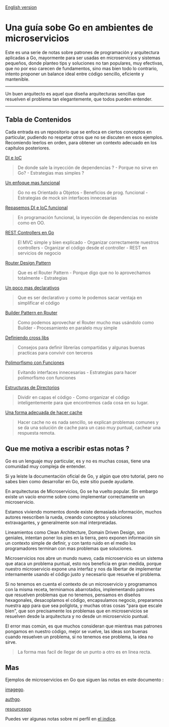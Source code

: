 [English version](https://github.com/nmarsollier/go_index/blob/main/README_en.md)

# Una guía sobe Go en ambientes de microservicios

Este es una serie de notas sobre patrones de programación y arquitectura aplicadas a Go, mayormente para ser usadas en microservicios y sistemas pequeños, donde planteo tips y soluciones no tan populares, muy efectivas, que no por eso carecen de fundamentos, sino mas bien todo lo contrario, intento proponer un balance ideal entre código sencillo, eficiente y mantenible.

---

Un buen arquitecto es aquel que diseña arquitecturas sencillas que resuelven el problema tan elegantemente, que todos pueden entender.

---

## Tabla de Contenidos

Cada entrada es un repositorio que se enfoca en ciertos conceptos en particular, pudiendo no respetar otros que no se discuten en esos ejemplos. Recomiendo leerlos en orden, para obtener un contexto adecuado en los capítulos posteriores.

[DI e IoC](https://github.com/nmarsollier/go_di_ioc/blob/main/README.md)

> De donde sale la inyección de dependencias ? - Porque no sirve en Go? - Estrategias mas simples ?

[Un enfoque mas funcional](https://github.com/nmarsollier/go_functional/blob/main/README.md)

> Go no es Orientado a Objetos - Beneficios de prog. funcional - Estrategias de mock sin interfaces innecesarias

[Repasemos DI e IoC funcional](https://github.com/nmarsollier/go_di_ioc2/blob/main/README.md)

> En programación funcional, la inyección de dependencias no existe como en OO.

[REST Controllers en Go](https://github.com/nmarsollier/go_rest_controller/blob/main/README.md)

> El MVC simple y bien explicado - Organizar correctamente nuestros controllers - Organizar el código desde el controller - REST en servicios de negocio

[Router Design Pattern](https://github.com/nmarsollier/go_router_design/blob/main/README.md)

> Que es el Router Pattern - Porque digo que no lo aprovechamos totalmente - Estrategias

[Un poco mas declarativos](https://github.com/nmarsollier/go_declarative/blob/main/README.md)

> Que es ser declarativo y como le podemos sacar ventaja en simplificar el código

[Builder Pattern en Router](https://github.com/nmarsollier/go_router_builder/blob/main/README.md)

> Como podemos aprovechar el Router mucho mas usándolo como Builder - Procesamiento en paralelo muy simple

[Definiendo cross libs](https://github.com/nmarsollier/go_libs/blob/main/README.md)

> Consejos para definir librerías compartidas y algunas buenas practicas para convivir con terceros

[Polimorfismo con Funciones](https://github.com/nmarsollier/go_functional_polimorfism/blob/main/README.md)

> Evitando interfaces innecesarias - Estrategias para hacer polimorfismo con funciones

[Estructuras de Directorios](https://github.com/nmarsollier/go_directories/blob/main/README.md)

> Dividir en capas el código - Como organizar el código inteligentemente para que encontremos cada cosa en su lugar.

[Una forma adecuada de hacer cache](https://github.com/nmarsollier/go_cache/blob/main/README.md)

> Hacer cache no es nada sencillo, se explican problemas comunes y se da una solución de cache para un caso muy puntual, cachear una respuesta remota.

## Que me motiva a escribir estas notas ?

Go es un lenguaje muy particular, es y no es muchas cosas, tiene una comunidad muy compleja de entender.

Si ya leíste la documentación oficial de Go, y algún que otro tutorial, pero no sabes bien como desarrollar en Go, este sitio puede ayudarte.

En arquitecturas de Microservicios, Go se ha vuelto popular. Sin embargo existe un vacío enorme sobre como implementar correctamente un microservicio.

Estamos viviendo momentos donde existe demasiada información, muchos autores reescriben la rueda, creando conceptos y soluciones extravagantes, y generalmente son mal interpretadas.

Lineamientos como Clean Architecture, Domain Driven Design, son geniales, intentan poner los pies en la tierra, pero exponen información sin un contexto simple de definir, y con tanto ruido en el medio los programadores terminan con mas problemas que soluciones.

Microservicios nos abre un mundo nuevo, cada microservicio es un sistema que ataca un problema puntual, esto nos beneficia en gran medida, porque nuestro microservicio expone una interfaz y nos da libertar de implementar internamente usando el código justo y necesario que resuelve el problema.

Si no tenemos en cuenta el contexto de un microservicio y programamos con la misma receta, terminamos abarrotados, implementando patrones que resuelven problemas que no tenemos, pensamos en diseños hexagonales, desacoplamos el código, encapsulamos negocio, preparamos nuestra app para que sea políglota, y muchas otras cosas "para que escale bien", que son precisamente los problemas que en microservicios se resuelven desde la arquitectura y no desde un microservicio puntual.

El error mas común, es que muchos consideran que mientras mas patrones pongamos en nuestro código, mejor se vuelve, las ideas son buenas cuando resuelven un problema, si no tenemos ese problema, la idea no sirve.

> La forma mas facil de llegar de un punto a otro es en linea recta.

## Mas

Ejemplos de microservicios en Go que siguen las notas en este documento :

[imagego](https://github.com/nmarsollier/imagego).

[authgo](https://github.com/nmarsollier/authgo).

[resourcesgo](https://github.com/nmarsollier/resourcesgo)

Puedes ver algunas notas sobre mi perfil en [el indice](https://github.com/nmarsollier/index).

```

```
